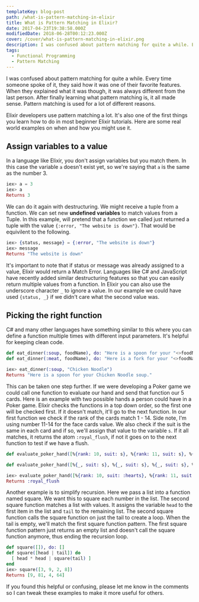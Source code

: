 ```yaml
---
templateKey: blog-post
path: /what-is-pattern-matching-in-elixir
title: What is Pattern Matching in Elixir?
date: 2017-04-23T19:38:58.000Z
modifiedDate: 2018-06-28T00:12:23.000Z
cover: /cover/what-is-pattern-matching-in-elixir.png
description: I was confused about pattern matching for quite a while. Every time someone spoke of it, they said how it was one of their favorite features. When they explained what it was though, it was always different from the last person. After finally learning what pattern matching is, it all made sense. Pattern matching is used for a lot of different reasons.
tags:
  - Functional Programming
  - Pattern Matching
---
```

I was confused about pattern matching for quite a while. Every time someone spoke of it, they said how it was one of their favorite features. When they explained what it was though, it was always different from the last person. After finally learning what pattern matching is, it all made sense. Pattern matching is used for a lot of different reasons.

Elixir developers use pattern matching a lot. It's also one of the first things you learn how to do in most beginner Elixir tutorials. Here are some real world examples on when and how you might use it.

## Assign variables to a value

In a language like Elixir, you don't assign variables but you match them. In this case the variable `a` doesn't exist yet, so we're saying that `a` is the same as the number 3.

```Elixir
iex> a = 3
iex> a
Returns 3
```

We can do it again with destructuring. We might receive a tuple from a function. We can set new **undefined variables** to match values from a Tuple. In this example, will pretend that a function we called just returned a tuple with the value `{:error, "The website is down"}`. That would be equivilent to the following.

```Elixir
iex> {status, message} = {:error, "The website is down"}
iex> message
Returns "The website is down"
```

It's important to note that if status or message was already assigned to a value, Elixir would return a Match Error. Languages like C# and JavaScript have recently added similar destructuring features so that you can easily return multiple values from a function. In Elixir you can also use the underscore character `_` to ignore a value. In our example we could have used `{status, _}` if we didn't care what the second value was.

## Picking the right function

C# and many other languages have something similar to this where you can define a function multiple times with different input parameters. It's helpful for keeping clean code.

```Elixir
def eat_dinner(:soup, foodName), do: "Here is a spoon for your "<>foodName<>" soup."
def eat_dinner(:meat, foodName), do: "Here is a fork for your "<>foodName

iex> eat_dinner(:soup, "Chicken Noodle")
Returns "Here is a spoon for your Chicken Noodle soup."
```

This can be taken one step further. If we were developing a Poker game we could call one function to evaluate our hand and send that function our 5 cards. Here is an example with two possible hands a person could have in a Poker game. Elixir checks the functions in a top down order, so the first one will be checked first. If it doesn't match, it'll go to the next function. In our first function we check if the rank of the cards match 1 - 14. Side note, I'm using number 11-14 for the face cards value. We also check if the suit is the same in each card and if so, we'll assign that value to the variable `s`. If it all matches, it returns the atom `:royal_flush`, if not it goes on to the next function to test if we have a flush.


```Elixir
def evaluate_poker_hand([%{rank: 10, suit: s}, %{rank: 11, suit: s}, %{rank: 12, suit: s}, %{rank: 13, suit: s}, %{rank: 14, suit: s}]), do: :royal_flush

def evaluate_poker_hand([%{_, suit: s}, %{_, suit: s}, %{_, suit: s}, %{_, suit: s}, %{_, suit: s}]), do: :flush

iex> evaluate_poker_hand([%{rank: 10, suit: :hearts}, %{rank: 11, suit: :hearts}, %{rank: 12, suit: :hearts}, %{rank: 13, suit: :hearts}, %{rank: 14, suit: :hearts}])
Returns :royal_flush
```

Another example is to simplify recursion. Here we pass a list into a function named square. We want this to square each number in the list. The second square function matches a list with values. It assigns the variable `head` to the first item in the list and `tail` to the remaining list. The second square function calls the square function on just the tail to create a loop. When the tail is empty, we'll match the first square function pattern. The first square function pattern just returns an empty list and doesn't call the square function anymore, thus ending the recursion loop.

```Elixir
def square([]), do: []
def square([head | tail]) do
  [ head * head | square(tail) ]
end
iex> square([3, 9, 2, 8])
Returns [9, 81, 4, 64]
```

If you found this helpful or confusing, please let me know in the comments so I can tweak these examples to make it more useful for others.

